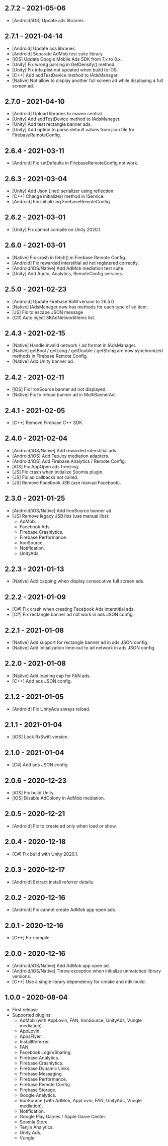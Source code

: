 ## 2.7.2 - 2021-05-06
- [Android/iOS] Update ads libraries.

## 2.7.1 - 2021-04-14
- [Android] Update ads libraries.
- [Android] Separate AdMob test suite library.
- [iOS] Update Google Mobile Ads SDK from 7.x to 8.x.
- [Unity] Fix wrong parsing in GetDensity() method.
- [Unity] Fix info.plist not updated when build to iOS.
- [C++] Add addTestDevice method to IAdsManager.
- [Native] Not allow to display another full screen ad while displaying a full screen ad.

## 2.7.0 - 2021-04-10
- [Android] Upload libraries to maven central.
- [Unity] Add addTestDevice method to IAdsManager.
- [Unity] Add test rectangle banner ads.
- [Unity] Add option to parse default values from json file for FirebaseRemoteConfig.

## 2.6.4 - 2021-03-11
- [Android] Fix setDefaults in FirebaseRemoteConfig not work.

## 2.6.3 - 2021-03-04
- [Unity] Add Json (.net) serializer using reflection.
- [C++] Change initialize() method in IService.
- [Android] Fix initializing FirebaseRemoteConfig.

## 2.6.2 - 2021-03-01
- [Unity] Fix cannot compile on Unity 2020.1.

## 2.6.0 - 2021-03-01
- [Native] Fix crash in fetch() in Firebase Remote Config.
- [Android] Fix rewarded interstitial ad not registered correctly.
- [Android/iOS/Native] Add AdMob mediation test suite.
- [Unity] Add Audio, Analytics, RemoteConfig services.

## 2.5.0 - 2021-02-23
- [Android] Update Firebase BoM version to 26.5.0
- [Native] IAdsManager now has methods for each type of ad item.
- [JS] Fix to escape JSON message
- [C#] Auto inject SKAdNetworkItems list.

## 2.4.3 - 2021-02-15
- [Native] Handle invalid network / ad format in IAdsManager.
- [Native] getBool / getLong / getDouble / getString are now synchronized methods in Firebase Remote Config.
- [Native] Add Unity banner ad.

## 2.4.2 - 2021-02-11
- [iOS] Fix IronSource banner ad not displayed.
- [Native] Fix to reload banner ad in MultiBannerAd.

## 2.4.1 - 2021-02-05
- [C++] Remove Firebase C++ SDK.

## 2.4.0 - 2021-02-04
- [Android/iOS/Native] Add rewarded interstitial ads.
- [Android/iOS] Add TapJoy mediation adapters.
- [Android/iOS] Add Firebase Analytics / Remote Config.
- [iOS] Fix AppOpen ads freezing.
- [JS] Fix crash when initialize Soomla plugin.
- [JS] Fix ad callbacks not called.
- [JS] Remove Facebook JSB (use manual Facebook).

## 2.3.0 - 2021-01-25
- [Android/iOS/Native] Add IronSource banner ad.
- [JS] Remove legacy JSB libs (use manual libs):
  - AdMob.
  - Facebook Ads.
  - Firebase Crashlytics.
  - Firebase Performance.
  - IronSource.
  - Notification.
  - UnityAds.

## 2.2.3 - 2021-01-13
- [Native] Add capping when display consecutive full screen ads.

## 2.2.2 - 2021-01-09
- [C#] Fix crash when creating Facebook Ads interstitial ads.
- [C#] Fix rectangle banner ad not work in ads JSON config.

## 2.2.1 - 2021-01-08
- [Native] Add support for rectangle banner ad in ads JSON config.
- [Native] Add initialization time-out to ad network in ads JSON config.

## 2.2.0 - 2021-01-08
- [Native] Add loading cap for FAN ads.
- [C++] Add ads JSON config.

## 2.1.2 - 2021-01-05
- [Android] Fix UnityAds always reload.

## 2.1.1 - 2021-01-04
- [iOS] Lock RxSwift version.

## 2.1.0 - 2021-01-04
- [C#] Add ads JSON config.

## 2.0.6 - 2020-12-23
- [iOS] Fix build Unity.
- [iOS] Disable AdColony in AdMob mediation.

## 2.0.5 - 2020-12-21
- [Android] Fix to create ad only when load or show.

## 2.0.4 - 2020-12-18
- [C#] Fix build with Unity 2020.1.

## 2.0.3 - 2020-12-17
- [Android] Extract install referrer details.

## 2.0.2 - 2020-12-16
- [Android] Fix cannot create AdMob app open ads.

## 2.0.1 - 2020-12-16
- [C++] Fix compile

## 2.0.0 - 2020-12-16
- [Android/iOS/Native] Add AdMob app open ad.
- [Android/iOS/Native] Throw exception when initialize unmatched library versions.
- [C++] Use a single library dependency for cmake and ndk-build.

## 1.0.0 - 2020-08-04
- First release
- Supported plugins:
	 - AdMob (with AppLovin, FAN, IronSource, UnityAds, Vungle mediation).
	 - AppLovin.
	 - AppsFlyer.
	 - InstallReferrer.
	 - FAN.
	 - Facebook Login/Sharing.
	 - Firebase Analytics.
	 - Firebase Crashlytics.
	 - Firebase Dynamic Links.
	 - Firebase Messaging.
	 - Firebase Performance.
	 - Firebase Remote Config.
	 - Firebase Storage.
	 - Google Analytics.
	 - IronSource (with AdMob, AppLovin, FAN, UnityAds, Vungle mediation).
	 - Notification.
	 - Google Play Games / Apple Game Center.
	 - Soomla Store.
	 - Tenjin Analytics.
	 - Unity Ads.
	 - Vungle
